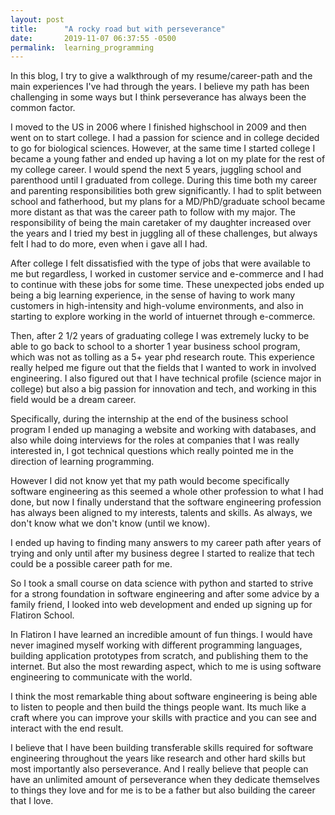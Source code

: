 ```yaml
---
layout: post
title:      "A rocky road but with perseverance"
date:       2019-11-07 06:37:55 -0500
permalink:  learning_programming
---
```


In this blog, I try to give a walkthrough of my resume/career-path and the main experiences I've had through the years. I believe my path has been challenging in some ways but I think perseverance has always been the common factor. 

I moved to the US in 2006 where I finished highschool in 2009 and then went on to start college. I had a passion for science and in college decided to go for biological sciences. However, at the same time I started college I became a young father and ended up having a lot on my plate for the rest of my college career. I would spend the next 5 years, juggling school and parenthood until I graduated from college. During this time both my career and parenting responsibilities both grew significantly. I had to split between school and fatherhood, but my plans for a MD/PhD/graduate school became more distant as that was the career path to follow with my major. The responsibility of being the main caretaker of my daughter increased over the years and I tried my best in juggling all of these challenges, but always felt I had to do more, even when i gave all I had.

After college I felt dissatisfied with the type of jobs that were available to me but regardless, I worked in customer service and e-commerce and I had to continue with these jobs for some time. These unexpected jobs ended up being a big learning experience, in the sense of having to work many customers in high-intensity and high-volume environments, and also in starting to explore working in the world of intuernet through e-commerce.

Then, after 2 1/2 years of graduating college I was extremely lucky to be able to go back to school to a shorter 1 year business school program, which was not as tolling as a 5+ year phd research route. This experience really helped me figure out that the fields that I wanted to work in involved engineering. I also figured out that I have technical profile (science major in college) but also a big passion for innovation and tech, and working in this field would be a dream career. 

Specifically, during the internship at the end of the business school program I ended up managing a website and working with databases, and also while doing interviews for the roles at companies that I was really interested in, I got technical questions which really pointed me in the direction of learning programming.

However I did not know yet that my path would become specifically software engineering as this seemed a whole other profession to what I had done, but now I finally understand that the software engineering profession has always been aligned to my interests, talents and skills. As always, we don't know what we don't know (until we know).

I ended up having to finding many answers to my career path after years of trying and only until after my business degree I started to realize that tech could be a possible career path for me.

So I took a small course on data science with python and started to strive for a strong foundation in software engineering and after some advice by a family friend, I looked into web development and ended up signing up for Flatiron School.

In Flatiron I have learned an incredible amount of fun things. I would have never imagined myself working with different programming languages, building application prototypes from scratch, and publishing them to the internet. But also the most rewarding aspect, which to me is using software engineering to communicate with the world.

I think the most remarkable thing about software engineering is being able to listen to people and then build the things people want. Its much like a craft where you can improve your skills with practice and you can see and interact with the end result. 

I believe that I have been building transferable skills required for software engineering throughout the years like research and other hard skills but most importantly also perseverance. And I really believe that people can have an unlimited amount of perseverance when they dedicate themselves to things they love and for me is to be a father but also building the career that I love.

